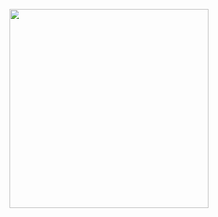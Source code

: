  <p align="center" style="background-image:url('https://i.imgur.com/TYGhncp.jpg')">
<img align='center' src="https://github-readme-stats.vercel.app/api?username=17pixelz&show_icons=true&hide_border=true&hide_title=true&theme=dracula&count_private=true" width="360">
 

</p>


